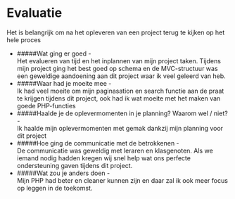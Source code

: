 # Evaluatie 
 
Het is belangrijk om na het opleveren van een project terug te kijken op het hele proces 
 
* #####Wat ging er goed - <br> 
Het evalueren van tijd en het inplannen van mijn project taken. Tijdens mijn project ging het best goed op schema en de MVC-structuur was een geweldige aandoening aan dit project waar ik veel geleerd van heb. 
* #####Waar had je moeite mee - <br> 
Ik had veel moeite om mijn paginasation en search functie aan de praat te krijgen tijdens dit project, ook had ik wat moeite met het maken van goede PHP-functies 
* #####Haalde je de oplevermomenten in je planning? Waarom wel / niet? - <br> 
Ik haalde mijn oplevermomenten met gemak dankzij mijn planning voor dit project 
* #####Hoe ging de communicatie met de betrokkenen - <br> 
De communicatie was geweldig met leraren en klasgenoten. Als we iemand nodig hadden kregen wij snel help wat ons perfecte ondersteuning gaven tijdens dit project. 
* #####Wat zou je anders doen - <br> 
Mijn PHP had beter en cleaner kunnen zijn en daar zal ik ook meer focus op leggen in de toekomst. 
